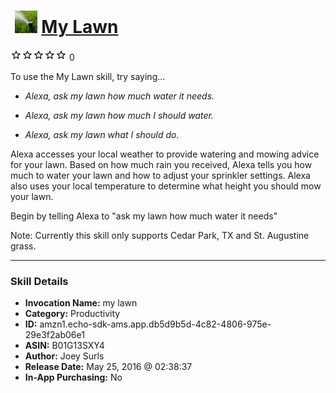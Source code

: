 # &nbsp;<img src="skill_icon" alt="My Lawn icon" width="36"> [My Lawn](http://alexa.amazon.com/#skills/amzn1.echo-sdk-ams.app.db5d9b5d-4c82-4806-975e-29e3f2ab06e1)
![0 stars](../../images/ic_star_border_black_18dp_1x.png)![0 stars](../../images/ic_star_border_black_18dp_1x.png)![0 stars](../../images/ic_star_border_black_18dp_1x.png)![0 stars](../../images/ic_star_border_black_18dp_1x.png)![0 stars](../../images/ic_star_border_black_18dp_1x.png) 0

To use the My Lawn skill, try saying...

* *Alexa, ask my lawn how much water it needs.*

* *Alexa, ask my lawn how much I should water.*

* *Alexa, ask my lawn what I should do.*

Alexa accesses your local weather to provide watering and mowing advice for your lawn. Based on how much rain you received, Alexa tells you how much to water your lawn and how to adjust your sprinkler settings. Alexa also uses your local temperature to determine what height you should mow your lawn.

Begin by telling Alexa to "ask my lawn how much water it needs"

Note: Currently this skill only supports Cedar Park, TX and St. Augustine grass.

***

### Skill Details

* **Invocation Name:** my lawn
* **Category:** Productivity
* **ID:** amzn1.echo-sdk-ams.app.db5d9b5d-4c82-4806-975e-29e3f2ab06e1
* **ASIN:** B01G13SXY4
* **Author:** Joey Surls
* **Release Date:** May 25, 2016 @ 02:38:37
* **In-App Purchasing:** No
